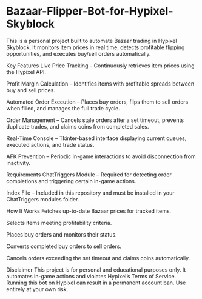 # Bazaar-Flipper-Bot-for-Hypixel-Skyblock
This is a personal project built to automate Bazaar trading in Hypixel Skyblock. It monitors item prices in real time, detects profitable flipping opportunities, and executes buy/sell orders automatically.

Key Features
Live Price Tracking – Continuously retrieves item prices using the Hypixel API.

Profit Margin Calculation – Identifies items with profitable spreads between buy and sell prices.

Automated Order Execution – Places buy orders, flips them to sell orders when filled, and manages the full trade cycle.

Order Management – Cancels stale orders after a set timeout, prevents duplicate trades, and claims coins from completed sales.

Real-Time Console – Tkinter-based interface displaying current queues, executed actions, and trade status.

AFK Prevention – Periodic in-game interactions to avoid disconnection from inactivity.

Requirements
ChatTriggers Module – Required for detecting order completions and triggering certain in-game actions.

Index File – Included in this repository and must be installed in your ChatTriggers modules folder.

How It Works
Fetches up-to-date Bazaar prices for tracked items.

Selects items meeting profitability criteria.

Places buy orders and monitors their status.

Converts completed buy orders to sell orders.

Cancels orders exceeding the set timeout and claims coins automatically.

Disclaimer
This project is for personal and educational purposes only.
It automates in-game actions and violates Hypixel’s Terms of Service. Running this bot on Hypixel can result in a permanent account ban.
Use entirely at your own risk.
